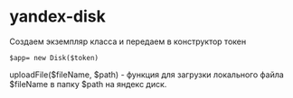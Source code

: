 # yandex-disk
Создаем экземпляр класса и передаем в конструктор токен

	$app= new Disk($token)

uploadFile($fileName, $path) - функция для загрузки локального файла $fileName в папку $path на яндекс диск. 

